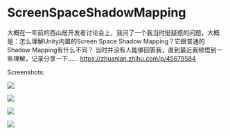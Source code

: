 # ScreenSpaceShadowMapping
大概在一年前的西山居开发者讨论会上，我问了一个我当时挺疑惑的问题，大概是：怎么理解Unity内置的Screen Space Shadow Mapping？它跟普通的Shadow Mapping有什么不同？ 当时并没有人能够回答我，直到最近我顿悟到一些理解，记录分享一下......
https://zhuanlan.zhihu.com/p/45679584

Screenshots:

![](https://raw.githubusercontent.com/chenyong2github/ScreenSpaceShadowMapping/master/Screenshots/1.jpg)

![](https://raw.githubusercontent.com/chenyong2github/ScreenSpaceShadowMapping/master/Screenshots/2.jpg)

![](https://raw.githubusercontent.com/chenyong2github/ScreenSpaceShadowMapping/master/Screenshots/3.jpg)

![](https://raw.githubusercontent.com/chenyong2github/ScreenSpaceShadowMapping/master/Screenshots/4.jpg)
